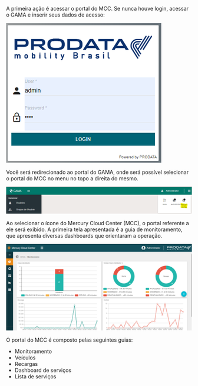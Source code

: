A primeira ação é acessar o portal do MCC.
Se nunca houve login, acessar o GAMA e inserir seus dados de acesso:


![image.png](/.attachments/image-e8485dae-6d39-4e80-9971-f38e34f1e254.png)


Você será redirecionado ao portal do GAMA, onde será possível selecionar o portal do MCC no menu no topo a direita do mesmo.


![image.png](/.attachments/image-76bbc50e-aed5-4dda-ad62-e71c746fd67a.png)


Ao selecionar o ícone do Mercury Cloud Center (MCC), o portal referente a ele será exibido.
A primeira tela apresentada é a guia de monitoramento, que apresenta diversas dashboards que orientaram a operação.

![image.png](/.attachments/image-0f3892cf-3ee5-4be8-9289-3bb25c1a97c9.png)

O portal do MCC é composto pelas seguintes guias:

- Monitoramento
- Veículos
- Recargas
- Dashboard de serviços
- Lista de serviços






